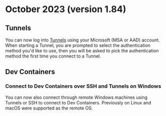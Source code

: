 # October 2023 (version 1.84)

## Tunnels

You can now log into [Tunnels](https://code.visualstudio.com/docs/remote/tunnels) using your Microsoft (MSA or AAD) account. When starting a Tunnel, you are prompted to select the authentication method you'd like to use, then you will be asked to pick the authentication method the first time you connect to a Tunnel.

## Dev Containers

### Connect to Dev Containers over SSH and Tunnels on Windows

You can now also connect through remote Windows machines using Tunnels or SSH to connect to Dev Containers. Previously on Linux and macOS were supported as the remote OS.
